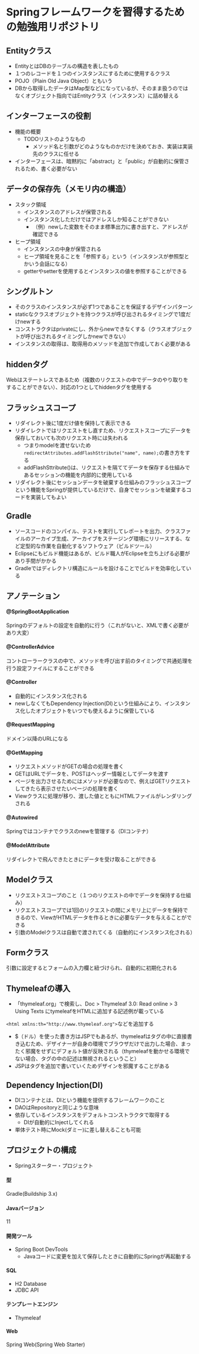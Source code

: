# Springフレームワークを習得するための勉強用リポジトリ

## Entityクラス
- EntityとはDBのテーブルの構造を表したもの
- １つのレコードを１つのインスタンスにするために使用するクラス
- POJO（Plain Old Java Object）ともいう
- DBから取得したデータはMap型などになっているが、そのまま扱うのではなくオブジェクト指向ではEntityクラス（インスタンス）に詰め替える

## インターフェースの役割

- 機能の概要
  - TODOリストのようなもの
    - メソッド名と引数がどのようなものかだけを決めておき、実装は実装先のクラスに任せる
- インターフェースは、暗黙的に「abstract」と「public」が自動的に保管されるため、書く必要がない

## データの保存先（メモリ内の構造）

- スタック領域
  - インスタンスのアドレスが保管される
  - インスタンス化しただけではアドレスしか知ることができない
    - （例）newした変数をそのまま標準出力に書き出すと、アドレスが確認できる
- ヒープ領域
  - インスタンスの中身が保管される
  - ヒープ領域を見ることを「参照する」という（インスタンスが参照型とかいう会話になる）
  - getterやsetterを使用するとインスタンスの値を参照することができる

## シングルトン

- そのクラスのインスタンスが必ず1つであることを保証するデザインパターン
- staticなクラスオブジェクトを持つクラスが呼び出されるタイミングで1度だけnewする
- コンストラクタはprivateにし、外からnewできなくする（クラスオブジェクトが呼び出されるタイミングしかnewできない）
- インスタンスの取得は、取得用のメソッドを追加で作成しておく必要がある

## hiddenタグ

Webはステートレスであるため（複数のリクエストの中でデータのやり取りをすることができない）、対応の1つとしてhiddenタグを使用する

## フラッシュスコープ

- リダイレクト後に1度だけ値を保持して表示できる
- リダイレクトではリクエストをし直すため、リクエストスコープにデータを保存しておいても次のリクエスト時には失われる
  - つまりmodelを渡せないため`redirectAttributes.addFlashSttribute("name", name);`の書き方をする
  - addFlashSttribute()は、リクエストを隔ててデータを保存する仕組みであるセッションの機能を内部的に使用している
- リダイレクト後にセッションデータを破棄する仕組みのフラッシュスコープという機能をSpringが提供しているだけで、自身でセッションを破棄するコードを実装してもよい

## Gradle

- ソースコードのコンパイル、テストを実行してレポートを出力、クラスファイルのアーカイブ生成、アーカイブをステージング環境にリリースする、など定型的な作業を自動化するソフトウェア（ビルドツール）
- Eclipseにもビルド機能はあるが、ビルド職人がEclipseを立ち上げる必要があり手間がかかる
- Gradleではディレクトリ構造にルールを設けることでビルドを効率化している

## アノテーション

#### @SpringBootApplication
Springのデフォルトの設定を自動的に行う（これがないと、XMLで書く必要があり大変）

#### @ControllerAdvice  
コントローラークラスの中で、メソッドを呼び出す前のタイミングで共通処理を行う設定ファイルにすることができる

#### @Controller
- 自動的にインスタンス化される
- newしなくてもDependency Injection(DI)という仕組みにより、インスタンス化したオブジェクトをいつでも使えるように保管している

#### @RequestMapping
ドメイン以降のURLになる

#### @GetMapping
- リクエストメソッドがGETの場合の処理を書く
- GETはURLでデータを、POSTはヘッダー情報としてデータを渡す
- ページを出力させるためにはメソッドが必要なので、例えばGETリクエストしてきたら表示させたいページの処理を書く
- Viewクラスに処理が移り、渡した値とともにHTMLファイルがレンダリングされる

#### @Autowired
Springではコンテナでクラスのnewを管理する（DIコンテナ）

#### @ModelAttribute
リダイレクトで飛んできたときにデータを受け取ることができる

## Modelクラス

- リクエストスコープのこと（１つのリクエストの中でデータを保持する仕組み）
- リクエストスコープでは1回のリクエストの間にメモリ上にデータを保持できるので、ViewがHTMLデータを作るときに必要なデータを与えることができる
- 引数のModelクラスは自動で渡されてくる（自動的にインスタンス化される）

## Formクラス

引数に設定するとフォームの入力欄と紐づけられ、自動的に初期化される

## Thymeleafの導入

- 「thymeleaf.org」で検索し、Doc > Thymeleaf 3.0: Read online > 3 Using Texts にtymeleafをHTMLに追加する記述例が載っている

`<html xmlns:th="http://www.thymeleaf.org">`などを追加する

- $（ドル）を使った書き方はJSPでもあるが、thymeleafはタグの中に直接書き込むため、デザイナーが自身の環境でブラウザだけで出力した場合、まったく邪魔をせずにデフォルト値が反映される（thymeleafを動かせる環境でない場合、タグの中の記述は無視されるということ）
- JSPはタグを追加で書いていくためデザインを邪魔することがある

## Dependency Injection(DI)

- DIコンテナとは、DIという機能を提供するフレームワークのこと
- DAOはRepositoryと同じような意味
- 依存しているインスタンスをデフォルトコンストラクタで取得する
  - DIが自動的にInjectしてくれる
- 単体テスト時にMock(ダミー)に差し替えることも可能

## プロジェクトの構成

- Springスターター・プロジェクト

#### 型
Gradle(Buildship 3.x)

#### Javaバージョン
11

#### 開発ツール
- Spring Boot DevTools
  - Javaコードに変更を加えて保存したときに自動的にSpringが再起動する

#### SQL
- H2 Database
- JDBC API

#### テンプレートエンジン
- Thymeleaf

#### Web
Spring Web(Spring Web Starter)
